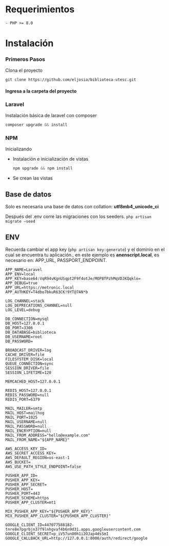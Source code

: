 # Requerimientos

	- PHP >= 8.0

# Instalación

### Primeros Pasos

Clona el proyecto

    git clone https://github.com/eljosia/biblioteca-utesc.git

#### Ingresa a la carpeta del proyecto

### Laravel

Instalación básica de laravel con composer

```jsx
composer upgrade && install
```

### NPM

Inicializando

- Instalación e inicialización de vistas

    ```jsx
    npm upgrade && npm install
    ```

- Se crean las vistas

## Base de datos

Solo es necesaria una base de datos con collation: **utf8mb4_unicode_ci**

Después del .env corre las migraciones con los seeders. `php artisan migrate —seed`

## ENV

Recuerda cambiar el app key (`php artisan key:generate`) y el dominio en el cual se encuentra tu aplicación., en este ejemplo es **anenscript.local**, es necesario en: APP_URL, PASSPORT_ENDPOINT.

    APP_NAME=Laravel
    APP_ENV=local
    APP_KEY=base64:VqR94vKgnUSqpt2F9f4otJe/MOP8fPzhMqVDJKQqklo=
    APP_DEBUG=true
    APP_URL=https://metronic.local
    APP_AUTHKEY=T4dbo7bkuR63CK!9YT@7AN*b

    LOG_CHANNEL=stack
    LOG_DEPRECATIONS_CHANNEL=null
    LOG_LEVEL=debug

    DB_CONNECTION=mysql
    DB_HOST=127.0.0.1
    DB_PORT=3306
    DB_DATABASE=biblioteca
    DB_USERNAME=root
    DB_PASSWORD=

    BROADCAST_DRIVER=log
    CACHE_DRIVER=file
    FILESYSTEM_DISK=local
    QUEUE_CONNECTION=sync
    SESSION_DRIVER=file
    SESSION_LIFETIME=120

    MEMCACHED_HOST=127.0.0.1

    REDIS_HOST=127.0.0.1
    REDIS_PASSWORD=null
    REDIS_PORT=6379

    MAIL_MAILER=smtp
    MAIL_HOST=mailhog
    MAIL_PORT=1025
    MAIL_USERNAME=null
    MAIL_PASSWORD=null
    MAIL_ENCRYPTION=null
    MAIL_FROM_ADDRESS="hello@example.com"
    MAIL_FROM_NAME="${APP_NAME}"

    AWS_ACCESS_KEY_ID=
    AWS_SECRET_ACCESS_KEY=
    AWS_DEFAULT_REGION=us-east-1
    AWS_BUCKET=
    AWS_USE_PATH_STYLE_ENDPOINT=false

    PUSHER_APP_ID=
    PUSHER_APP_KEY=
    PUSHER_APP_SECRET=
    PUSHER_HOST=
    PUSHER_PORT=443
    PUSHER_SCHEME=https
    PUSHER_APP_CLUSTER=mt1

    MIX_PUSHER_APP_KEY="${PUSHER_APP_KEY}"
    MIX_PUSHER_APP_CLUSTER="${PUSHER_APP_CLUSTER}"

    GOOGLE_CLIENT_ID=447077588182-tnre8e7pgrbjn37f9lnhgvaf4b6n9d31.apps.googleusercontent.com
    GOOGLE_CLIENT_SECRET=p_iV57unO0h1i2OJap4dsSmI
    GOOGLE_CALLBACK_URL=http://127.0.0.1:8000/auth/redirect/google
